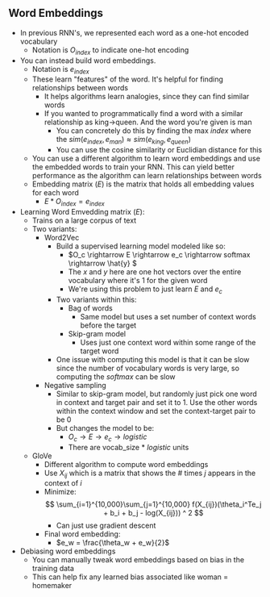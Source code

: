 ## Word Embeddings

* In previous RNN's, we represented each word as a one-hot encoded vocabulary
  * Notation is $O_{index}$ to indicate one-hot encoding
* You can instead build word embeddings. 
  * Notation is $e_{index}$
  * These learn "features" of the word. It's helpful for finding relationships between words
    * It helps algorithms learn analogies, since they can find similar words
    * If you wanted to programmatically find a word with a similar relationship as king->queen. And the word you're given is man
      * You can concretely do this by finding the max $index$ where the $sim(e_{index}, e_{man}) \approx sim(e_{king}, e_{queen})$
      * You can use the cosine similarity or Euclidian distance for this
  * You can use a different algorithm to learn word embeddings and use the embedded words to train your RNN. This can yield better performance as the algorithm can learn relationships between words
  * Embedding matrix ($E$) is the matrix that holds all embedding values for each word
    * $E * O_{index} = e_{index}$
* Learning Word Emvedding matrix ($E$):
  * Trains on a large corpus of text
  * Two variants:
    * Word2Vec
      * Build a supervised learning model modeled like so:
        * $O_c \rightarrow E \rightarrow e_c \rightarrow softmax \rightarrow \hat{y} $
        * The $x$ and $y$ here are one hot vectors over the entire vocabulary where it's 1 for the given word
        * We're using this problem to just learn $E$ and $e_c$
      * Two variants within this:
        * Bag of words
          * Same model but uses a set number of context words before the target
        * Skip-gram model
          * Uses just one context word within some range of the target word
      * One issue with computing this model is that it can be slow since the number of vocabulary words is very large, so computing the $softmax$ can be slow
    * Negative sampling
      * Similar to skip-gram model, but randomly just pick one word in context and target pair and set it to 1. Use the other words within the context window and set the context-target pair to be 0
      * But changes the model to be:
        * $O_c \rightarrow E \rightarrow e_c \rightarrow logistic$
        * There are vocab_size * $logistic$ units
  * GloVe
    * Different algorithm to compute word embeddings
    * Use $X_{ij}$ which is a matrix that shows the # times $j$ appears in the context of $i$
    * Minimize:
    $$
    \sum_{i=1}^{10,000}\sum_{j=1}^{10,000} f(X_{ij})(\theta_i^Te_j + b_i + b_j - log(X_{ij})) ^ 2
    $$
      * Can just use gradient descent
    * Final word embedding:
      * $e_w = \frac{\theta_w + e_w}{2}$
* Debiasing word embeddings
  * You can manually tweak word embeddings based on bias in the training data
  * This can help fix any learned bias associated like woman = homemaker